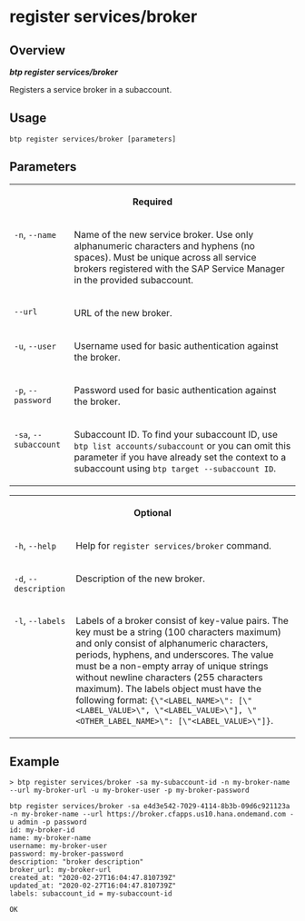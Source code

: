 <!-- loioc2c2d3ce19624d959fd9155afe52cf74 -->

# register services/broker



<a name="loioc2c2d3ce19624d959fd9155afe52cf74__section_xcr_2nt_pkb"/>

## Overview



***btp register services/broker*** 

Registers a service broker in a subaccount.



<a name="loioc2c2d3ce19624d959fd9155afe52cf74__section_fp5_f4t_pkb"/>

## Usage

`btp register services/broker [parameters]`



<a name="loioc2c2d3ce19624d959fd9155afe52cf74__section_hdy_lpt_pkb"/>

## Parameters


<table>
<tr>
<th valign="top" colspan="2">

Required



</th>
</tr>
<tr>
<td valign="top">

`-n`, `--name`



</td>
<td valign="top">

Name of the new service broker. Use only alphanumeric characters and hyphens \(no spaces\). Must be unique across all service brokers registered with the SAP Service Manager in the provided subaccount.



</td>
</tr>
<tr>
<td valign="top">

`--url`



</td>
<td valign="top">

URL of the new broker.



</td>
</tr>
<tr>
<td valign="top">

`-u`, `--user`



</td>
<td valign="top">

Username used for basic authentication against the broker.



</td>
</tr>
<tr>
<td valign="top">

`-p`, `--password`



</td>
<td valign="top">

Password used for basic authentication against the broker.



</td>
</tr>
<tr>
<td valign="top">

`-sa`, `--subaccount`



</td>
<td valign="top">

Subaccount ID. To find your subaccount ID, use `btp list accounts/subaccount` or you can omit this parameter if you have already set the context to a subaccount using `btp target --subaccount ID`.



</td>
</tr>
</table>


<table>
<tr>
<th valign="top" colspan="2">

Optional



</th>
</tr>
<tr>
<td valign="top">

`-h`, `--help`



</td>
<td valign="top">

Help for `register services/broker` command.



</td>
</tr>
<tr>
<td valign="top">

`-d`, `--description`



</td>
<td valign="top">

Description of the new broker.



</td>
</tr>
<tr>
<td valign="top">

`-l`, `--labels`



</td>
<td valign="top">

Labels of a broker consist of key-value pairs. The key must be a string \(100 characters maximum\) and only consist of alphanumeric characters, periods, hyphens, and underscores. The value must be a non-empty array of unique strings without newline characters \(255 characters maximum\). The labels object must have the following format: `{\"<LABEL_NAME>\": [\"<LABEL_VALUE>\", \"<LABEL_VALUE>\"], \"<OTHER_LABEL_NAME>\": [\"<LABEL_VALUE>\"]}`.



</td>
</tr>
</table>



## Example

```
> btp register services/broker -sa my-subaccount-id -n my-broker-name --url my-broker-url -u my-broker-user -p my-broker-password

btp register services/broker -sa e4d3e542-7029-4114-8b3b-09d6c921123a -n my-broker-name --url https://broker.cfapps.us10.hana.ondemand.com -u admin -p password           
id: my-broker-id
name: my-broker-name
username: my-broker-user
password: my-broker-password
description: "broker description"
broker_url: my-broker-url
created_at: "2020-02-27T16:04:47.810739Z"
updated_at: "2020-02-27T16:04:47.810739Z"
labels: subaccount_id = my-subaccount-id

OK

```

